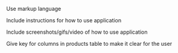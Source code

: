 Use markup language

Include instructions for how to use application

Include screenshots/gifs/video of how to use application

Give key for columns in products table to make it clear for the user


